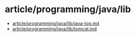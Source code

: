 # article/programming/java/lib

- [article/programming/java/lib/java-log.md](java-log.md)
- [article/programming/java/lib/tomcat.md](tomcat.md)
